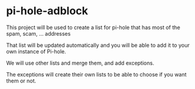 # pi-hole-adblock

This project will be used to create a list for pi-hole that has most of the spam, scam, ... addresses

That list will be updated automatically and you will be able to add it to your own instance of Pi-hole.

We will use other lists and merge them, and add exceptions.

The exceptions will create their own lists to be able to choose if you want them or not.